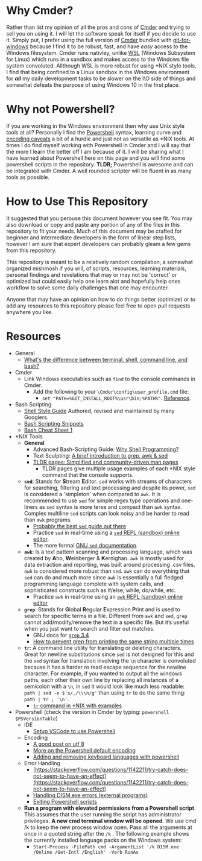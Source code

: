 # Why Cmder?
Rather than list my opinion of all the pros and cons of [Cmder](https://cmder.net/) and trying to sell you on using it. I will let the software speak for itself if you decide to use it. Simply put, I prefer using the full version of [Cmder](https://cmder.net/) bundled with [git-for-windows](https://gitforwindows.org/) because I find it to be robust, fast, and have *easy* access to the Windows filesystem. Cmder runs nativley, unlike [WSL](https://docs.microsoft.com/en-us/windows/wsl/install-win10) (Windows Subsystem for Linux) which runs in a sandbox and makes access to the Windows file system convoluted. Allthough WSL is more robust for using *NIX style tools, I find that being confined to a Linux sandbox in the Windows environment for *__all__* my daily development tasks to be slower on the I\O side of things and somewhat defeats the purpose of using Windows 10 in the first place.

# Why not Powershell?
If you are working in the Windows environment then why use Unix style tools at all? Personally I find the [Powershell](https://en.wikipedia.org/wiki/PowerShell) syntax, learning curve and [encoding caveats](https://stackoverflow.com/questions/40098771/changing-powershells-default-output-encoding-to-utf-8) a bit of a hurdle and just not as versatile as \*NIX tools. At times I do find myself working with Powershell in Cmder and I will say that the more I learn the better off I am because of it. I will be sharing what I have learned about Powershell here on this page and you will find some powershell scripts in the repository.
__TLDR;__ Powershell is awesome and can be integrated with Cmder. A well rounded scripter will be fluent in as many tools as possible.
# How to Use This Repository
It suggested that you perouse this document however you see fit. You may also download or copy and paste any portion of any of the files in this repository to fit your needs. Much of this document may be crafted for beginner and intermediate developers in the form of linear step lists, however I am sure that expert developers can probably gleam a few gems from this repository.

This repository is meant to be a relatively random compilation, a somewhat organized mishmosh if you will, of scripts, resources, learning materials, personal findings and revelations that may or may not be 'correct' or optimized but could easily help one learn alot and hopefully help ones workflow to solve some daily challenges that one may encounter.

Anyone that may have an opinion on how to do things better (optimize) or to add any resources to this repository please feel free to open pull requests anywhere you like.

# Resources
- General
  - [What's the difference between terminal, shell, command line, and bash?](https://www.reddit.com/r/learnprogramming/comments/6xr0l9/whats_the_difference_between_terminal_shell/)
- Cmder
  - Link Windows executables such as `find` to the console commands in Cmder.
    - Add the following to your `\Cmder\config\user_profile.cmd` file: 
      - `set "PATH=%GIT_INSTALL_ROOT%\usr\bin;%PATH%"`. [Reference](https://superuser.com/questions/1219129/unix-find-command-on-cmder-exe-in-windows).
- Bash Scripting
  - [Shell Style Guide](http://google.github.io/styleguide/shellguide.html) Authored, revised and maintained by many Googlers.
  - [Bash Scripting Snippets](https://github.com/bertvv/dotfiles/blob/master/.vim/UltiSnips/sh.snippets#L52)
  - [Bash Cheat Sheet 1](https://bertvv.github.io/cheat-sheets/Bash.html)
- \*NIX Tools
  - __General__
    - Advanced Bash-Scripting Guide: [Why Shell Programming?](https://linux.die.net/abs-guide/why-shell.html)
    - Text Sculpting: [A brief introduction to grep, awk & sed](http://blog.cee.moe/a-brief-introduction-to-grep-awk-and-sed.html)
    - [TLDR pages: Simplified and community-driven man pages](https://tldr.sh/)
      - TLDR pages give multiple usage examples of each \*NIX style command that the console supports.
  - __`sed`__: Stands for **S**tream **E**ditor. `sed` works with streams of characters for searching, filtering and text processing and despite its power, `sed` is considered a 'simpleton' when compared to `awk`. It is recommended to use `sed` for simple regex type operations and one-liners as `sed` syntax is more terse and compact than `awk` syntax. Complex multiline `sed` scripts can look noisy and be harder to read than `awk` programs.
    - [Probably the best `sed` guide out there](https://www.grymoire.com/Unix/Sed.html)
    - Practice `sed` in real-time using a [`sed` REPL (sandbox) online editor](https://sed.js.org/).
    - The more formal [GNU `sed` documentation](https://www.gnu.org/software/sed/manual/html_node/Regular-Expressions.html#Regular-Expressions).
  - __`awk`__: Is a text pattern scanning and processing language, which was created by **A**ho, **W**einberger & **K**ernighan. `awk` is mostly used for data extraction and reporting, was built around processing .csv files. `awk` is considered more robust than `sed`. `awk` can do everything that `sed` can do and much more since `awk` is essentially a full fledged programming language complete with system calls, and sophisticated constructs such as if/else, while, do/while, etc.
    - Practice `awk` in real-time using an [`awk` REPL (sandbox) online editor](https://awk.js.org/)
  - __`grep`__: Stands for **G**lobal **R**egular **E**xpression **P**rint and is used to search for specific terms in a file. Different from `awk` and `sed`, `grep` cannot add/modify/remove the text in a specific file. But it’s useful when you just want to search and filter out matches.
    - GNU docs for [`grep` 3.4](https://www.gnu.org/software/grep/manual/grep.html)
    - [How to prevent grep from printing the same string multiple times](https://askubuntu.com/questions/681649/how-to-prevent-grep-from-printing-the-same-string-multiple-times)
  - __`tr`__: A command line utility for translating or deleting characters. Great for newline substitutions since `sed` is not designed for this and the `sed` syntax for translation involving the `\n` character is convoluted because it has a harder ro read escape sequence for the newline character. For example, if you wanted to output all the windows paths, each other their own line by replacing all instances of a semicolon with a `\n`, in `sed` it would look like much less readable: `path | sed -e $'s/,/\\\n/g'` than using `tr` to do the same thing: `path | tr ; '\n'`.
    - [`tr` command in \*NIX with examples](https://www.geeksforgeeks.org/tr-command-in-unix-linux-with-examples/)
- Powershell (check the version in Cmder by typing: `powershell $PSVersionTable`)
  - IDE
    - [Setup VSCode to use Powershell](https://docs.microsoft.com/en-us/powershell/scripting/components/vscode/using-vscode?view=powershell-7)
  - Encoding
    - [A good post on utf 8](https://stackoverflow.com/questions/40098771/changing-powershells-default-output-encoding-to-utf-8)
    - [More on the Powershell default encoding](https://mohitgoyal.co/2017/03/03/understanding-default-encoding-and-change-the-same-in-powershell/)
    - [Adding and removing keyboard languages with powershell](https://4sysops.com/archives/adding-and-removing-keyboard-languages-with-powershell/)
  - Error Handling
    - [https://stackoverflow.com/questions/1142211/try-catch-does-not-seem-to-have-an-effect](https://stackoverflow.com/questions/1142211/try-catch-does-not-seem-to-have-an-effect)
    - [Handling DISM.exe errors (external programs)](https://stackoverflow.com/questions/42284314/handle-dism-errors-from-powershell-script)
    - [Exiting Powershell scripts](https://stackoverflow.com/questions/2022326/terminating-a-script-in-powershell)
  - __Run a program with elevated permissions from a Powershell script__. This assumes that the user running the script has administrator privileges. __A new cmd terminal window will be opened__. We use cmd /k to keep the new process window open. Pass all the arguments at once in a quoted string after the `/k` . The following example shows the currently installed language packs on the Windows system:
    - `Start-Process -FilePath cmd -ArgumentList '/k DISM.exe /Online /Get-Intl /English' -Verb RunAs`

